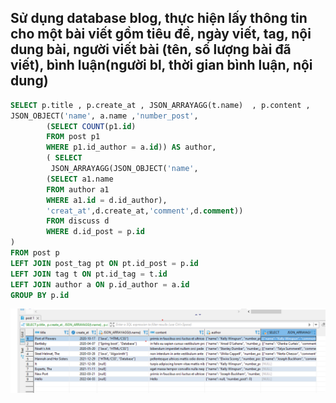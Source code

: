 ## Sử dụng database blog, thực hiện lấy thông tin cho một bài viết gồm tiêu đề, ngày viết, tag, nội dung bài, người viết bài (tên, số lượng bài đã viết), bình luận(người bl, thời gian bình luận, nội dung)
```sql
SELECT p.title , p.create_at , JSON_ARRAYAGG(t.name)  , p.content , 
JSON_OBJECT('name', a.name ,'number_post',
		(SELECT COUNT(p1.id) 
		FROM post p1 
		WHERE p1.id_author = a.id)) AS author,
		( SELECT 
         JSON_ARRAYAGG(JSON_OBJECT('name',
		(SELECT a1.name
		FROM author a1 
		WHERE a1.id = d.id_author),
		'creat_at',d.create_at,'comment',d.comment))
		FROM discuss d 
		WHERE d.id_post = p.id 
)
FROM post p 
LEFT JOIN post_tag pt ON pt.id_post = p.id 
LEFT JOIN tag t ON pt.id_tag = t.id 
LEFT JOIN author a ON p.id_author = a.id 
GROUP BY p.id  
```

![list_post](./picture/picture7.png)